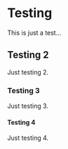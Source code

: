 # Testing

This is just a test...

## Testing 2

Just testing 2.

### Testing 3

Just testing 3.

#### Testing 4

Just testing 4.
